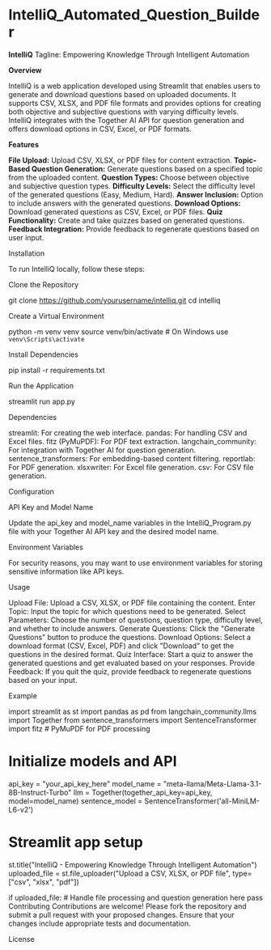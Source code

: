 # IntelliQ_Automated_Question_Builder

**IntelliQ**
Tagline: Empowering Knowledge Through Intelligent Automation

**Overview**

IntelliQ is a web application developed using Streamlit that enables users to generate and download questions based on uploaded documents. It supports CSV, XLSX, and PDF file formats and provides options for creating both objective and subjective questions with varying difficulty levels. IntelliQ integrates with the Together AI API for question generation and offers download options in CSV, Excel, or PDF formats.

**Features**

**File Upload:** Upload CSV, XLSX, or PDF files for content extraction.
**Topic-Based Question Generation:** Generate questions based on a specified topic from the uploaded content.
**Question Types:** Choose between objective and subjective question types.
**Difficulty Levels:** Select the difficulty level of the generated questions (Easy, Medium, Hard).
**Answer Inclusion:** Option to include answers with the generated questions.
**Download Options:** Download generated questions as CSV, Excel, or PDF files.
**Quiz Functionality:** Create and take quizzes based on generated questions.
**Feedback Integration:** Provide feedback to regenerate questions based on user input.

Installation

To run IntelliQ locally, follow these steps:

Clone the Repository

git clone https://github.com/yourusername/intelliq.git
cd intelliq

Create a Virtual Environment

python -m venv venv
source venv/bin/activate  # On Windows use `venv\Scripts\activate`

Install Dependencies

pip install -r requirements.txt

Run the Application

streamlit run app.py

Dependencies

streamlit: For creating the web interface.
pandas: For handling CSV and Excel files.
fitz (PyMuPDF): For PDF text extraction.
langchain_community: For integration with Together AI for question generation.
sentence_transformers: For embedding-based content filtering.
reportlab: For PDF generation.
xlsxwriter: For Excel file generation.
csv: For CSV file generation.

Configuration

API Key and Model Name

Update the api_key and model_name variables in the IntelliQ_Program.py file with your Together AI API key and the desired model name.

Environment Variables

For security reasons, you may want to use environment variables for storing sensitive information like API keys.

Usage

Upload File: Upload a CSV, XLSX, or PDF file containing the content.
Enter Topic: Input the topic for which questions need to be generated.
Select Parameters: Choose the number of questions, question type, difficulty level, and whether to include answers.
Generate Questions: Click the "Generate Questions" button to produce the questions.
Download Options: Select a download format (CSV, Excel, PDF) and click "Download" to get the questions in the desired format.
Quiz Interface: Start a quiz to answer the generated questions and get evaluated based on your responses.
Provide Feedback: If you quit the quiz, provide feedback to regenerate questions based on your input.

Example

import streamlit as st
import pandas as pd
from langchain_community.llms import Together
from sentence_transformers import SentenceTransformer
import fitz  # PyMuPDF for PDF processing

# Initialize models and API
api_key = "your_api_key_here"
model_name = "meta-llama/Meta-Llama-3.1-8B-Instruct-Turbo"
llm = Together(together_api_key=api_key, model=model_name)
sentence_model = SentenceTransformer('all-MiniLM-L6-v2')

# Streamlit app setup
st.title("IntelliQ - Empowering Knowledge Through Intelligent Automation")
uploaded_file = st.file_uploader("Upload a CSV, XLSX, or PDF file", type=["csv", "xlsx", "pdf"])

if uploaded_file:
    # Handle file processing and question generation here
    pass
Contributing
Contributions are welcome! Please fork the repository and submit a pull request with your proposed changes. Ensure that your changes include appropriate tests and documentation.

License
